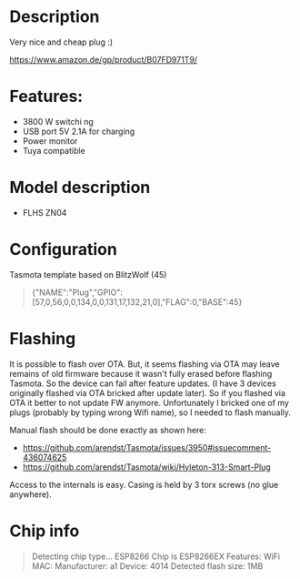 # Description
Very nice and cheap plug :)

https://www.amazon.de/gp/product/B07FD971T9/

# Features:
* 3800 W switchi ng
* USB port 5V 2.1A for charging
* Power monitor
* Tuya compatible

# Model description
* FLHS ZN04

# Configuration
Tasmota template based on BlitzWolf (45)

> {"NAME":"Plug","GPIO":[57,0,56,0,0,134,0,0,131,17,132,21,0],"FLAG":0,"BASE":45}

# Flashing
It is possible to flash over OTA. But, it seems flashing via OTA may leave remains of old firmware because it wasn't fully erased before flashing Tasmota. So the device can fail after feature updates. (I have 3 devices originally flashed via OTA bricked after update later). So if you flashed via OTA it better to not update FW anymore.
Unfortunately I bricked one of my plugs (probably by typing wrong Wifi name), so I needed to flash manually.

Manual flash should be done exactly as shown here:
* https://github.com/arendst/Tasmota/issues/3950#issuecomment-436074625
* https://github.com/arendst/Tasmota/wiki/Hyleton-313-Smart-Plug

Access to the internals is easy. Casing is held by 3 torx screws (no glue anywhere).

# Chip info
> Detecting chip type... ESP8266
> Chip is ESP8266EX
> Features: WiFi
> MAC: 
> Manufacturer: a1
> Device: 4014
> Detected flash size: 1MB
